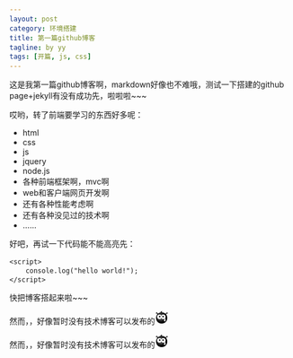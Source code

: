 ```yaml
---
layout: post
category: 环境搭建
title: 第一篇github博客
tagline: by yy
tags: [开篇, js, css]
---
```

这是我第一篇github博客啊，markdown好像也不难哦，测试一下搭建的github page+jekyll有没有成功先，啦啦啦~~~

哎哟，转了前端要学习的东西好多呢：

+ html
+ css
+ js
+ jquery
+ node.js
+ 各种前端框架啊，mvc啊
+ web和客户端网页开发啊
+ 还有各种性能考虑啊
+ 还有各种没见过的技术啊
+ ……

好吧，再试一下代码能不能高亮先：

	<script>
		console.log("hello world!");
	</script>

快把博客搭起来啦~~~

然而，，好像暂时没有技术博客可以发布的![衰](/assets/blog/环境搭建/img/shuai_qq.png)

然而，，好像暂时没有技术博客可以发布的<img src="/assets/blog/环境搭建/img/shuai_qq.png"/>


